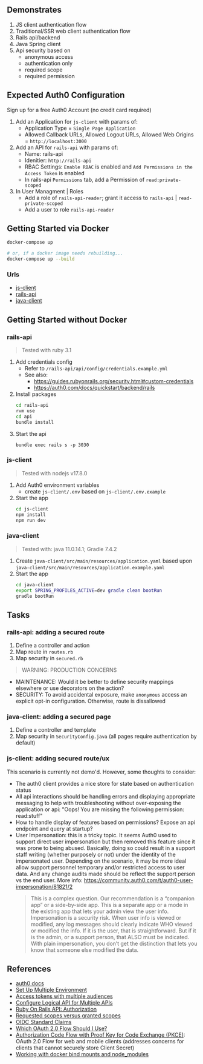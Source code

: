 ## Demonstrates

1. JS client authentication flow
2. Traditional/SSR web client authentication flow
3. Rails api/backend
4. Java Spring client
5. Api security based on
   - anonymous access
   - authentication only
   - required scope
   - required permission

## Expected Auth0 Configuration

Sign up for a free Auth0 Account (no credit card required)

1. Add an Application for `js-client` with params of:
   - Application Type = `Single Page Application`
   - Allowed Callback URLs, Allowed Logout URLs, Allowed Web Origins = `http://localhost:3000`
2. Add an API for `rails-api` with params of:
   - Name: rails-api
   - Idenitier: `http://rails-api`
   - RBAC Settings: `Enable RBAC` is enabled and `Add Permissions in the Access Token` is enabled
   - In rails-api `Permissions` tab, add a Permission of `read:private-scoped`
3. In User Managment | Roles
   - Add a role of `rails-api-reader`; grant it access to `rails-api` | `read-private-scoped`
   - Add a user to role `rails-api-reader`

## Getting Started via Docker

```sh
docker-compose up

# or, if a docker image needs rebuilding...
docker-compose up --build

```

### Urls

- [js-client](http://localhost:3000/)
- [rails-api](http://localhost:3030/)
- [java-client](http://localhost:8080)

## Getting Started without Docker

### rails-api

> Tested with ruby 3.1

1. Add credentials config
   - Refer to `/rails-api/api/config/credentials.example.yml`
   - See also:
     - https://guides.rubyonrails.org/security.html#custom-credentials
     - https://auth0.com/docs/quickstart/backend/rails
2. Install packages
   ```sh
   cd rails-api
   rvm use
   cd api
   bundle install
   ```
3. Start the api
   ```
   bundle exec rails s -p 3030
   ```

### js-client

> Tested with nodejs v17.8.0

1. Add Auth0 environment variables
   - create `js-client/.env` based on `js-client/.env.example`
2. Start the app
   ```sh
   cd js-client
   npm install
   npm run dev
   ```

### java-client

> Tested with: java 11.0.14.1; Gradle 7.4.2

1. Create `java-client/src/main/resources/application.yaml` based upon `java-client/src/main/resources/application.example.yaml`
2. Start the app
   ```sh
   cd java-client
   export SPRING_PROFILES_ACTIVE=dev gradle clean bootRun
   gradle bootRun
   ```

## Tasks

### rails-api: adding a secured route

1. Define a controller and action
2. Map route in `routes.rb`
3. Map security in `secured.rb`

> WARNING: PRODUCTION CONCERNS

- MAINTENANCE: Would it be better to define security mappings elsewhere or use decorators on the action?
- SECURITY: To avoid accidental exposure, make `anonymous` access an explicit opt-in configuration. Otherwise, route is dissallowed

### java-client: adding a secured page

1. Define a controller and template
2. Map security in `SecurityConfig.java` (all pages require authentication by default)

### js-client: adding secured route/ux

This scenario is currently not demo'd. However, some thoughts to consider:

- The auth0 client provides a nice store for state based on authentication status
- All api interactions should be handling errors and displaying
  appropriate messaging to help with troubleshooting without over-exposing the application or api: "Oops! You are missing the following permission: read:stuff"
- How to handle display of features based on permissions? Expose an api endpoint and query at startup?
- User Impersonation: this is a tricky topic. It seems Auth0 used to support direct user impersonation but then removed this feature
  since it was prone to being abused. Basically, doing so could result in a support staff writing (whether purposely or not) under the identity
  of the impersonated user. Depending on the scenario, it may be
  more ideal allow support personnel temporary and/or restricted access to user data. And any change audits made should be reflect the support person vs the end user.
  More info: https://community.auth0.com/t/auth0-user-impersonation/81821/2
  > This is a complex question. Our recommendation is a “companion app” or a side-by-side app. This is a separate app or a mode in the existing app that lets your admin view the user info.
  > Impersonation is a security risk. When user info is viewed or modified, any log messages should clearly indicate WHO viewed or modified the info. If it is the user, that is straightforward. But if it is the admin, or a support person, that ALSO must be indicated. With plain impersonation, you don’t get the distinction that lets you know that someone else modified the data.

## References

- [auth0 docs](https://auth0.com/docs)
- [Set Up Multiple Environment](https://auth0.com/docs/get-started/auth0-overview/create-tenants/set-up-multiple-environments)
- [Access tokens with multiple audiences](https://community.auth0.com/t/access-tokens-with-multiple-audiences/9911)
- [Configure Logical API for Multiple APIs](https://auth0.com/docs/get-started/apis/set-logical-api)
- [Ruby On Rails API: Authorization](https://auth0.com/docs/quickstart/backend/rails)
- [Requested scopes versus granted scopes](https://auth0.com/docs/get-started/apis/scopes#requested-scopes-versus-granted-scopes)
- [OIDC Standard Claims](https://openid.net/specs/openid-connect-core-1_0.html#StandardClaims)
- [Which OAuth 2.0 Flow Should I Use?](https://auth0.com/docs/get-started/authentication-and-authorization-flow/which-oauth-2-0-flow-should-i-use)
- [Authorization Code Flow with Proof Key for Code Exchange (PKCE)](https://auth0.com/docs/get-started/authentication-and-authorization-flow/authorization-code-flow-with-proof-key-for-code-exchange-pkce): OAuth 2.0 Flow for web and mobile clients (addresses concerns for clients that cannot securely store Client Secret)
- [Working with docker bind mounts and node_modules](https://burnedikt.com/dockerized-node-development-and-mounting-node-volumes/)
